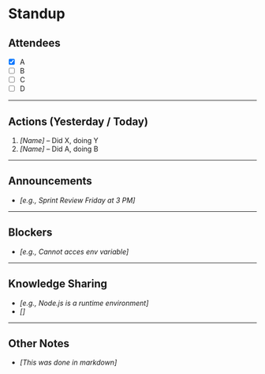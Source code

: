 # Standup

## Attendees
- [X] A
- [ ] B
- [ ] C
- [ ] D

---

## Actions (Yesterday / Today)
1. _[Name]_ – Did X, doing Y
2. _[Name]_ – Did A, doing B

---

## Announcements
- _[e.g., Sprint Review Friday at 3 PM]_

---

## Blockers
- _[e.g., Cannot acces env variable]_

---

## Knowledge Sharing
- _[e.g., Node.js is a runtime environment]_
- _[]_

---

## Other Notes
- _[This was done in markdown]_

